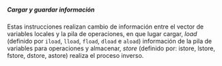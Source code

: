 ##### Cargar y guardar información


Estas instrucciones realizan cambio de información entre el vector de variables locales y la pila de operaciones, en que lugar cargar, *load* (definido por `iload`, `lload`, `fload`, `dload` e `aload`) información de la pila de variables para operaciones y almacenar, *store* (definido por: istore, lstore, fstore, dstore, astore) realiza el proceso inverso.
